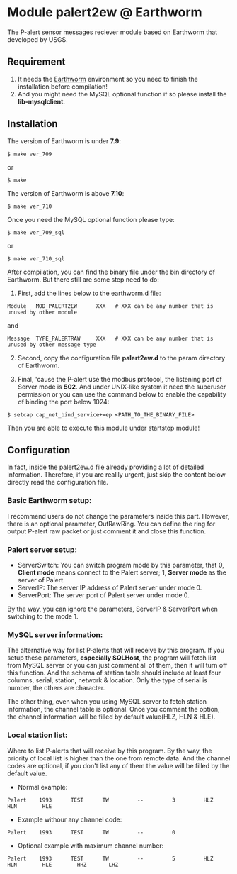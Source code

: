 # Module palert2ew @ Earthworm

The P-alert sensor messages reciever module based on Earthworm that developed by USGS.

## Requirement

1. It needs the [Earthworm](http://love.isti.com/trac/ew/wiki/Earthworm) environment so you need to finish the installation before compilation!
2. And you might need the MySQL optional function if so please install the **lib-mysqlclient**.

## Installation

The version of Earthworm is under **7.9**:

```
$ make ver_709
```
or
```
$ make
```

The version of Earthworm is above **7.10**:

```
$ make ver_710
```

Once you need the MySQL optional function please type:

```
$ make ver_709_sql
```
or

```
$ make ver_710_sql
```

After compilation, you can find the binary file under the bin directory of Earthworm. But there still are some step need to do:

1. First, add the lines below to the earthworm.d file:

```
Module   MOD_PALERT2EW      XXX   # XXX can be any number that is unused by other module
```
and
```
Message  TYPE_PALERTRAW     XXX   # XXX can be any number that is unused by other message type
```

2. Second, copy the configuration file **palert2ew.d** to the param directory of Earthworm.

3. Final, 'cause the P-alert use the modbus protocol, the listening port of Server mode is **502**. And under UNIX-like system it need the superuser permission or you can use the command below to enable the capability of binding the port below 1024:

```
$ setcap cap_net_bind_service+=ep <PATH_TO_THE_BINARY_FILE>
```

Then you are able to execute this module under startstop module!

## Configuration

In fact, inside the palert2ew.d file already providing a lot of detailed information. Therefore, if you are reallly urgent, just skip the content below directly read the configuration file.

### Basic Earthworm setup:

I recommend users do not change the parameters inside this part. However, there is an optional parameter, OutRawRing. You can define the ring for output P-alert raw packet or just comment it and close this function.

### Palert server setup:

- ServerSwitch: You can switch program mode by this parameter, that 0, **Client mode** means connect to the Palert server; 1, **Server mode** as the server of Palert.
- ServerIP: The server IP address of Palert server under mode 0.
- ServerPort: The server port of Palert server under mode 0.

By the way, you can ignore the parameters, ServerIP & ServerPort when switching to the mode 1.

### MySQL server information:

The alternative way for list P-alerts that will receive by this program. If you setup these parameters, **especially SQLHost**, the program will fetch list from MySQL server or you can just comment all of them, then it will turn off this function. And the schema of station table should include at least four columns, serial, station, network & location. Only the type of serial is number, the others are character.

The other thing, even when you using MySQL server to fetch station information, the channel table is optional. Once you comment the option, the channel information will be filled by default value(HLZ, HLN & HLE).

### Local station list:

Where to list P-alerts that will receive by this program. By the way, the priority of local list is higher than the one from remote data. And the channel codes are optional, if you don't list any of them the value will be filled by the default value.

- Normal example:

```
Palert    1993      TEST      TW         --         3         HLZ          HLN        HLE
```

- Example withour any channel code:

```
Palert    1993      TEST      TW         --         0     
```

- Optional example with maximum channel number:

```
Palert    1993      TEST      TW         --         5         HLZ          HLN        HLE        HHZ       LHZ
```
